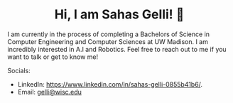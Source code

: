 <h1 align="center">Hi, I am Sahas Gelli! 👋</h1>

I am currently in the process of completing a Bachelors of Science in Computer Engineering and Computer Sciences at UW Madison. I am incredibly interested in A.I and Robotics. Feel free to reach out to me if you want to talk or get to know me!

Socials:
- LinkedIn: <https://www.linkedin.com/in/sahas-gelli-0855b41b6/>.
- Email: gelli@wisc.edu

<!---
SahasG/SahasG is a ✨ special ✨ repository because its `README.md` (this file) appears on your GitHub profile.
You can click the Preview link to take a look at your changes.
--->
